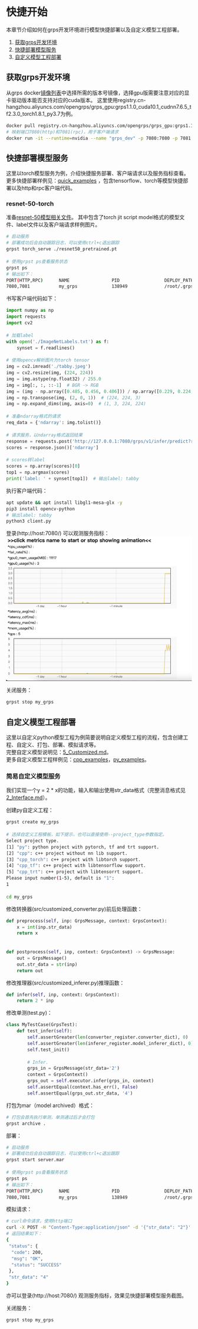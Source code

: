 # 快捷开始

本章节介绍如何在grps开发环境进行模型快捷部署以及自定义模型工程部署。

1. [获取grps开发环境](#获取grps开发环境)
2. [快捷部署模型服务](#快捷部署模型服务)
3. [自定义模型工程部署](#自定义模型工程部署)

## 获取grps开发环境

从grps docker[镜像列表](19_ImageList.md)中选择所需的版本号镜像，选择gpu版需要注意对应的显卡驱动版本能否支持对应的cuda版本。
这里使用registry.cn-hangzhou.aliyuncs.com/opengrps/grps_gpu:grps1.1.0_cuda10.1_cudnn7.6.5_tf2.3.0_torch1.8.1_py3.7为例。

```bash
docker pull registry.cn-hangzhou.aliyuncs.com/opengrps/grps_gpu:grps1.1.0_cuda10.1_cudnn7.6.5_tf2.3.0_torch1.8.1_py3.7
# 映射端口7080(http)和7081(rpc)，用于客户端请求
docker run -it --runtime=nvidia --name "grps_dev" -p 7080:7080 -p 7081:7081 registry.cn-hangzhou.aliyuncs.com/opengrps/grps_gpu:grps1.1.0_cuda10.1_cudnn7.6.5_tf2.3.0_torch1.8.1_py3.7 bash
```

## 快捷部署模型服务

这里以torch模型服务为例，介绍快捷服务部署、客户端请求以及服务指标查看。<br>
更多快捷部署样例见：[quick_examples](https://github.com/NetEase-Media/grps_examples/tree/master/quick_examples)
，包含tensorflow、torch等模型快捷部署以及http和rpc客户端代码。

### resnet-50-torch

准备[resnet-50模型相关文件](https://github.com/NetEase-Media/grps_examples/tree/master/cpp_examples/resnet-50-torch/data)。
其中包含了torch jit script model格式的模型文件、label文件以及客户端请求样例图片。

```bash
# 启动服务
# 部署成功后会自动跟踪日志，可以使用ctrl+c退出跟踪
grpst torch_serve ./resnet50_pretrained.pt

# 使用grpst ps查看服务状态
grpst ps
# 输出如下：
PORT(HTTP,RPC)      NAME                PID                 DEPLOY_PATH
7080,7081           my_grps             138949              /root/.grps/my_grps
```

书写客户端代码如下：

```python
import numpy as np
import requests
import cv2

# 加载label
with open('./ImageNetLabels.txt') as f:
    synset = f.readlines()

# 使用opencv解析图片为torch tensor
img = cv2.imread('./tabby.jpeg')
img = cv2.resize(img, (224, 224))
img = img.astype(np.float32) / 255.0
img = img[:, :, ::-1]  # BGR -> RGB
img = (img - np.array([0.485, 0.456, 0.406])) / np.array([0.229, 0.224, 0.225])  # normalize
img = np.transpose(img, (2, 0, 1))  # (224, 224, 3)
img = np.expand_dims(img, axis=0)  # (1, 3, 224, 224)

# 准备ndarray格式的请求
req_data = {'ndarray': img.tolist()}

# 请求服务，以ndarray格式返回结果
response = requests.post('http://127.0.0.1:7080/grps/v1/infer/predict?return-ndarray=true', json=req_data)
scores = response.json()['ndarray']

# scores转label
scores = np.array(scores)[0]
top1 = np.argmax(scores)
print('label: ' + synset[top1])  # 输出label: tabby
```

执行客户端代码：

```bash
apt update && apt install libgl1-mesa-glx -y
pip3 install opencv-python
# 输出label: tabby
python3 client.py
```

登录(http://host:7080/) 可以观测服务指标：<br>
<img src="metrics.png" width="600" height="auto" alt="metrics" align=center />

关闭服务：

```bash
grpst stop my_grps
```

## 自定义模型工程部署

这里以自定义python模型工程为例简要说明自定义模型工程的流程，包含创建工程、自定义、打包、部署、模拟请求等。<br>
完整自定义模型说明见：[5_Customized.md](5_Customized.md)。<br>
更多自定义模型工程样例见：[cpp_examples](https://github.com/NetEase-Media/grps_examples/tree/master/cpp_examples)，[py_examples](https://github.com/NetEase-Media/grps_examples/tree/master/py_examples)。

### 简易自定义模型服务

我们实现一个y = 2 * x的功能，输入和输出使用str_data格式（完整消息格式见[2_Interface.md](2_Interface.md)）。

创建py自定义工程：

```bash
grpst create my_grps

# 选择自定义工程模板，如下提示，也可以直接使用--project_type参数指定。
Select project type.
[1] "py": python project with pytorch, tf and trt support.
[2] "cpp": c++ project without nn lib support.
[3] "cpp_torch": c++ project with libtorch support.
[4] "cpp_tf": c++ project with libtensorflow support.
[5] "cpp_trt": c++ project with libtensorrt support.
Please input number(1-5), default is "1":
1

cd my_grps
```

修改转换器(src/customized_converter.py)前后处理函数：

```python
def preprocess(self, inp: GrpsMessage, context: GrpsContext):
    x = int(inp.str_data)
    return x


def postprocess(self, inp, context: GrpsContext) -> GrpsMessage:
    out = GrpsMessage()
    out.str_data = str(inp)
    return out
```

修改推理器(src/customized_inferer.py)推理函数：

```python
def infer(self, inp, context: GrpsContext):
    return 2 * inp
```

修改单测(test.py)：

```python
class MyTestCase(GrpsTest):
    def test_infer(self):
        self.assertGreater(len(converter_register.converter_dict), 0)
        self.assertGreater(len(inferer_register.model_inferer_dict), 0)
        self.test_init()

        # Infer.
        grps_in = GrpsMessage(str_data='2')
        context = GrpsContext()
        grps_out = self.executor.infer(grps_in, context)
        self.assertEqual(context.has_err(), False)
        self.assertEqual(grps_out.str_data, '4')
```

打包为mar（model archived）格式：

```bash
# 打包会首先执行单测，单测通过后才会打包
grpst archive .
```

部署：

```bash
# 启动服务
# 部署成功后会自动跟踪日志，可以使用ctrl+c退出跟踪
grpst start server.mar

# 使用grpst ps查看服务状态
grpst ps
# 输出如下：
PORT(HTTP,RPC)      NAME                PID                 DEPLOY_PATH
7080,7081           my_grps             138949              /root/.grps/my_grps
```

模拟请求：

```bash
# curl命令请求，使用http端口
curl -X POST -H "Content-Type:application/json" -d '{"str_data": "2"}' http://0.0.0.0:7080/grps/v1/infer/predict
# 返回结果如下：
{
 "status": {
  "code": 200,
  "msg": "OK",
  "status": "SUCCESS"
 },
 "str_data": "4"
}                                                                                                                   
```

亦可以登录(http://host:7080/) 观测服务指标，效果见快捷部署模型服务截图。

关闭服务：

```bash
grpst stop my_grps
```

